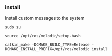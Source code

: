 ### install
Install custom messages to the system

   `sudo su`

   `source /opt/ros/melodic/setup.bash`

   `catkin_make -DCMAKE_BUILD_TYPE=Release -DCMAKE_INSTALL_PREFIX=/opt/ros/melodic install`